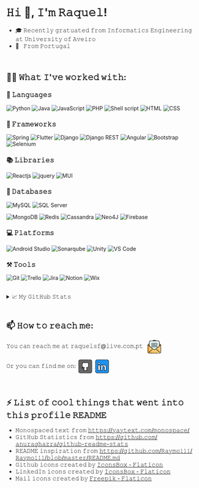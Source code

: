 # 𝙷𝚒 👋, 𝙸'𝚖 𝚁𝚊𝚚𝚞𝚎𝚕!

<!--
**Raqsf/Raqsf** is a ✨ _special_ ✨ repository because its `README.md` (this file) appears on your GitHub profile.

Here are some ideas to get you started:

- 🔭 I’m currently working on ...
- 🌱 I’m currently learning ...
- 👯 I’m looking to collaborate on ...
- 🤔 I’m looking for help with ...
- 💬 Ask me about ...
- 📫 How to reach me: ...
- 😄 Pronouns: ...
- ⚡ Fun fact: ...
-->

- 🎓 𝚁𝚎𝚌𝚎𝚗𝚝𝚕𝚢 𝚐𝚛𝚊𝚝𝚞𝚊𝚝𝚎𝚍 𝚏𝚛𝚘𝚖 𝙸𝚗𝚏𝚘𝚛𝚖𝚊𝚝𝚒𝚌𝚜 𝙴𝚗𝚐𝚒𝚗𝚎𝚎𝚛𝚒𝚗𝚐 𝚊𝚝 𝚄𝚗𝚒𝚟𝚎𝚛𝚜𝚒𝚝𝚢 𝚘𝚏 𝙰𝚟𝚎𝚒𝚛𝚘 
- 📍 &nbsp; 𝙵𝚛𝚘𝚖 𝙿𝚘𝚛𝚝𝚞𝚐𝚊𝚕

<br>

## 👩‍💻 𝚆𝚑𝚊𝚝 𝙸'𝚟𝚎 𝚠𝚘𝚛𝚔𝚎𝚍 𝚠𝚒𝚝𝚑:

### 📄 𝙻𝚊𝚗𝚐𝚞𝚊𝚐𝚎𝚜 <!-- programming, script and markup -->
<p>
<img alt="Python" src="https://img.shields.io/badge/Python-%2312100E.svg?logo=python&style=for-the-badge&logoColor=ffdd54"/>
<img alt="Java" src="https://img.shields.io/badge/java-%2312100E.svg?style=for-the-badge&logo=java&logoColor=white"/>
<img alt="JavaScript" src="https://img.shields.io/badge/javascript-%2312100E.svg?style=for-the-badge&logo=javascript&logoColor=%23F7DF1E"/>
<img alt="PHP" src="https://img.shields.io/badge/php-%2312100E.svg?style=for-the-badge&logo=php&logoColor=23777BB4"/>
<img alt="Shell script" src="https://img.shields.io/badge/shell_script-%2312100E.svg?style=for-the-badge&logo=gnu-bash&logoColor=white"/>
<img alt="HTML" src="https://img.shields.io/badge/html-%2312100E.svg?style=for-the-badge&logo=html5&logoColor=23E34F26"/>
<img alt="CSS" src="https://img.shields.io/badge/css-%2312100E.svg?style=for-the-badge&logo=css3&logoColor=1572b6"/>
</p>

### 🧱 𝙵𝚛𝚊𝚖𝚎𝚠𝚘𝚛𝚔𝚜
<p>
<img alt="Spring" src="https://img.shields.io/badge/spring-%2312100E.svg?style=for-the-badge&logo=spring&logoColor=236DB33F"/>
<img alt="Flutter" src="https://img.shields.io/badge/Flutter-%2312100E.svg?style=for-the-badge&logo=Flutter&logoColor=02569b"/>
<img alt="Django" src="https://img.shields.io/badge/django-%2312100E.svg?style=for-the-badge&logo=django&logoColor=092e20"/>
<img alt="Django REST" src="https://img.shields.io/badge/DJANGO-REST-ff1709?style=for-the-badge&logo=django&logoColor=092e20&color=ff1709&labelColor=12100e"/>
<img alt="Angular" src="https://img.shields.io/badge/angular-%2312100E.svg?style=for-the-badge&logo=angular&logoColor=dd0031"/>
<img alt="Bootstrap" src="https://img.shields.io/badge/bootstrap-%2312100E.svg?style=for-the-badge&logo=bootstrap&logoColor=563d7c"/>
<img alt="Selenium" src="https://img.shields.io/badge/-selenium-%2312100E?style=for-the-badge&logo=selenium&logoColor=43B02A"/>
</p>

### 📚 𝙻𝚒𝚋𝚛𝚊𝚛𝚒𝚎𝚜
<p>
<img alt="Reactjs" src="https://img.shields.io/badge/react-%2312100E.svg?style=for-the-badge&logo=react&logoColor=%2361DAFB"/>
<img alt="jquery" src="https://img.shields.io/badge/jquery-%2312100E.svg?style=for-the-badge&logo=jquery&logoColor=0769ad"/>
<img alt="MUI" src="https://img.shields.io/badge/MUI-%2312100E.svg?style=for-the-badge&logo=mui&logoColor=0081cb"/>
</p>

### 💾 𝙳𝚊𝚝𝚊𝚋𝚊𝚜𝚎𝚜
<p>
<img alt="MySQL" src="https://img.shields.io/badge/mysql-%2312100E.svg?style=for-the-badge&logo=mysql&logoColor=2300f"/>
<img alt="SQL Server" src="https://img.shields.io/badge/Microsoft%20SQL%20Sever-%2312100E?style=for-the-badge&logo=microsoft%20sql%20server&logoColor=CC2927"/>
</p>
<p>
<img alt="MongoDB" src="https://img.shields.io/badge/MongoDB-%2312100E.svg?style=for-the-badge&logo=mongodb&logoColor=4ea94b"/>
<img alt="Redis" src="https://img.shields.io/badge/redis-%2312100E.svg?style=for-the-badge&logo=redis&logoColor=dd0031"/>
<img alt="Cassandra" src="https://img.shields.io/badge/cassandra-%2312100E.svg?style=for-the-badge&logo=apache-cassandra&logoColor=1287B1"/>
<img alt="Neo4J" src="https://img.shields.io/badge/Neo4j-%2312100E?style=for-the-badge&logo=neo4j&logoColor=008CC1"/>
<img alt="Firebase" src="https://img.shields.io/badge/Firebase-%2312100E?style=for-the-badge&logo=Firebase&logoColor=039BE5"/>
</p>

### 💻 𝙿𝚕𝚊𝚝𝚏𝚘𝚛𝚖𝚜
<p>
<img alt="Android Studio" src="https://img.shields.io/badge/Android%20Studio-%2312100E.svg?style=for-the-badge&logo=android-studio&logoColor=3DDC84"/>
<img alt="Sonarqube" src="https://img.shields.io/badge/Sonarqube-%2312100E?style=for-the-badge&logo=Sonarqube&logoColor=039BE5"/>
<img alt="Unity" src="https://img.shields.io/badge/unity-%2312100E.svg?style=for-the-badge&logo=unity&logoColor=white"/>
<img alt="VS Code" src="https://img.shields.io/badge/Visual%20Studio%20Code-%2312100E.svg?style=for-the-badge&logo=visual-studio-code&logoColor=0078d7"/>
</p>

### ⚒ 𝚃𝚘𝚘𝚕𝚜
<p>
<img alt="Git" src="https://img.shields.io/badge/git-%2312100E.svg?style=for-the-badge&logo=git&logoColor=F05033"/>
<img alt="Trello" src="https://img.shields.io/badge/Trello-%2312100E.svg?style=for-the-badge&logo=Trello&logoColor=026AA7"/>
<img alt="Jira" src="https://img.shields.io/badge/jira-%2312100E.svg?style=for-the-badge&logo=jira&logoColor=0A0FFF"/>
<img alt="Notion" src="https://img.shields.io/badge/Notion-%2312100E.svg?style=for-the-badge&logo=notion&logoColor=white"/>
<img alt="Wix" src="https://img.shields.io/badge/wix-%2312100E?style=for-the-badge&logo=wix&logoColor=white"/>
</p>

<br>

<details>
<summary>📈 𝙼𝚢 𝙶𝚒𝚝𝙷𝚞𝚋 𝚂𝚝𝚊𝚝𝚜</summary>

<br> 
<!-- Themes: dark, radical, merko, gruvbox, tokyonight, onedark, cobalt, synthwave, highcontrast, dracula, gotham -->
<!-- [![Top Langs](https://github-readme-stats.vercel.app/api/top-langs/?username=Raqsf&layout=compact&langs_count=8)](https://github.com/Raqsf/Raqsf) -->

<p align="center">
<a href="https://github.com/Raqsf/Raqsf">
<img align="center" src="https://github-readme-stats-pi-gray-78.vercel.app/api/top-langs/?username=Raqsf&theme=dark" alt="Raquel's GitHub Top Languages" />
</a>
&nbsp;&nbsp;
<a href="https://github.com/Raqsf/Raqsf">
<img align="center" src="https://github-readme-stats.vercel.app/api?username=Raqsf&show_icons=true&line_height=27&count_private=true&theme=dark" alt="Raquel's GitHub Stats" />
</a>
</p>

</details>

<br>

## 📫 𝙷𝚘𝚠 𝚝𝚘 𝚛𝚎𝚊𝚌𝚑 𝚖𝚎:

<p align="left">
𝚈𝚘𝚞 𝚌𝚊𝚗 𝚛𝚎𝚊𝚌𝚑 𝚖𝚎 𝚊𝚝 <a>𝚛𝚊𝚚𝚞𝚎𝚕𝚜𝚏@𝚕𝚒𝚟𝚎.𝚌𝚘𝚖.𝚙𝚝</a>&nbsp;&nbsp;
<img height="35" align="center" src="./imgs/open-email.png">

𝙾𝚛 𝚢𝚘𝚞 𝚌𝚊𝚗 𝚏𝚒𝚗𝚍 𝚖𝚎 𝚘𝚗:
[<img src="./imgs/github.png" height="40em" align="center" alt="Follow Raqsf on Github" title="Follow Raqsf on Github"/>](https://github.com/Raqsf)
[<img src="./imgs/linkedin.png" height="40em" align="center" alt="Follow Raqsf on LinkedIn" title="Follow Raqsf on LinkedIn"/>](https://www.linkedin.com/in/raquel-ferreira-735476243)
</p>

<br>

## ⚡ 𝙻𝚒𝚜𝚝 𝚘𝚏 𝚌𝚘𝚘𝚕 𝚝𝚑𝚒𝚗𝚐𝚜 𝚝𝚑𝚊𝚝 𝚠𝚎𝚗𝚝 𝚒𝚗𝚝𝚘 𝚝𝚑𝚒𝚜 𝚙𝚛𝚘𝚏𝚒𝚕𝚎 𝚁𝙴𝙰𝙳𝙼𝙴

- 𝙼𝚘𝚗𝚘𝚜𝚙𝚊𝚌𝚎𝚍 𝚝𝚎𝚡𝚝 𝚏𝚛𝚘𝚖 [𝚑𝚝𝚝𝚙𝚜://𝚢𝚊𝚢𝚝𝚎𝚡𝚝.𝚌𝚘𝚖/𝚖𝚘𝚗𝚘𝚜𝚙𝚊𝚌𝚎/](https://yaytext.com/monospace/)
- 𝙶𝚒𝚝𝙷𝚞𝚋 𝚂𝚝𝚊𝚝𝚒𝚜𝚝𝚒𝚌𝚜 𝚏𝚛𝚘𝚖 [𝚑𝚝𝚝𝚙𝚜://𝚐𝚒𝚝𝚑𝚞𝚋.𝚌𝚘𝚖/𝚊𝚗𝚞𝚛𝚊𝚐𝚑𝚊𝚣𝚛𝚊/𝚐𝚒𝚝𝚑𝚞𝚋-𝚛𝚎𝚊𝚍𝚖𝚎-𝚜𝚝𝚊𝚝𝚜](https://github.com/anuraghazra/github-readme-stats)
- 𝚁𝙴𝙰𝙳𝙼𝙴 𝚒𝚗𝚜𝚙𝚒𝚛𝚊𝚝𝚒𝚘𝚗 𝚏𝚛𝚘𝚖 [𝚑𝚝𝚝𝚙𝚜://𝚐𝚒𝚝𝚑𝚞𝚋.𝚌𝚘𝚖/𝚁𝚊𝚢𝚖𝚘𝟷𝟷𝟷/𝚁𝚊𝚢𝚖𝚘𝟷𝟷𝟷/𝚋𝚕𝚘𝚋/𝚖𝚊𝚜𝚝𝚎𝚛/𝚁𝙴𝙰𝙳𝙼𝙴.𝚖𝚍](https://github.com/Raymo111/Raymo111/blob/master/README.md)
- 𝙶𝚒𝚝𝚑𝚞𝚋 𝚒𝚌𝚘𝚗𝚜 𝚌𝚛𝚎𝚊𝚝𝚎𝚍 𝚋𝚢 [𝙸𝚌𝚘𝚗𝚜𝙱𝚘𝚡 - 𝙵𝚕𝚊𝚝𝚒𝚌𝚘𝚗](https://www.flaticon.com/free-icons/github)
- 𝙻𝚒𝚗𝚔𝚎𝚍𝙸𝚗 𝚒𝚌𝚘𝚗𝚜 𝚌𝚛𝚎𝚊𝚝𝚎𝚍 𝚋𝚢 [𝙸𝚌𝚘𝚗𝚜𝙱𝚘𝚡 - 𝙵𝚕𝚊𝚝𝚒𝚌𝚘𝚗](https://www.flaticon.com/free-icons/linkedin)
- 𝙼𝚊𝚒𝚕 𝚒𝚌𝚘𝚗𝚜 𝚌𝚛𝚎𝚊𝚝𝚎𝚍 𝚋𝚢 [𝙵𝚛𝚎𝚎𝚙𝚒𝚔 - 𝙵𝚕𝚊𝚝𝚒𝚌𝚘𝚗](https://www.flaticon.com/free-icons/mail)
<!-- - Periscope icons created by [IconsBox - Flaticon](https://www.flaticon.com/free-icons/periscope) -->

